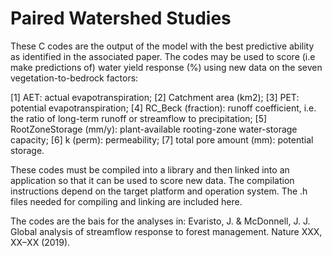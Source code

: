 # Paired Watershed Studies
These C codes are the output of the model with the best predictive ability as identified in the associated paper. The codes may be used to score (i.e make predictions of) water yield response (%) using new data on the seven vegetation-to-bedrock factors: 

[1] AET: actual evapotranspiration; [2] Catchment area (km2); [3] PET: potential evapotranspiration; [4] RC_Beck (fraction): runoff coefficient, i.e. the ratio of long-term runoff or streamflow to precipitation; [5] RootZoneStorage (mm/y): plant-available rooting-zone water-storage capacity; [6] k (perm): permeability; [7] total pore amount (mm): potential storage.

These codes must be compiled into a library and then linked into an application so that it can be used to score new data. The compilation instructions depend on the target platform and operation system. The .h files needed for compiling and linking are included here.

The codes are the bais for the analyses in: Evaristo, J. & McDonnell, J. J. Global analysis of streamflow response to forest management. Nature XXX, XX–XX (2019).

